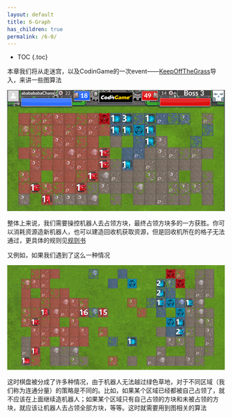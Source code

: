 ```yaml
---
layout: default
title: 6-Graph
has_children: true
permalink: /6-0/
---
```


- TOC
{.toc}

本章我们将从走迷宫，以及CodinGame的一次event——[KeepOffTheGrass](https://github.com/CodinGame/FallChallenge2022-KeepOffTheGrass)导入，来讲一些图算法


![](img/Board.png)

整体上来说，我们需要操控机器人去占领方块，最终占领方块多的一方获胜。你可以消耗资源造新机器人，也可以建造回收机获取资源，但是回收机所在的格子无法通过，更具体的规则见[规则书](CodinGame%202022Fall%20Rule.pdf)

又例如，如果我们遇到了这么一种情况

![](img/Component.png)

这时棋盘被分成了许多种情况，由于机器人无法越过绿色草地，对于不同区域（我们称为连通分量）的策略是不同的。比如，如果某个区域已经都被自己占领了，就不应该在上面继续造机器人；如果某个区域只有自己占领的方块和未被占领的方块，就应该让机器人去占领全部方块，等等。这时就需要用到图相关的算法